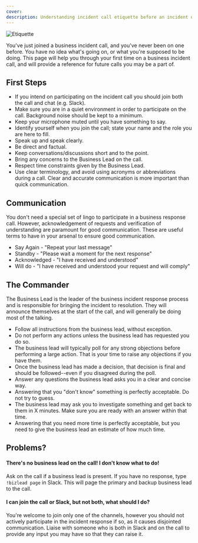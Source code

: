```yaml
---
cover:
description: Understanding incident call etiquette before an incident occurs
---
```

![Etiquette](/assets/images/headers/BIR-Etiquette.png)

You've just joined a business incident call, and you've never been on one before. You have no idea what's going on, or what you're supposed to be doing. This page will help you through your first time on a business incident call, and will provide a reference for future calls you may be a part of.

## First Steps

- If you intend on participating on the incident call you should join both the call and chat (e.g. Slack).
- Make sure you are in a quiet environment in order to participate on the call. Background noise should be kept to a minimum.
- Keep your microphone muted until you have something to say.
- Identify yourself when you join the call; state your name and the role you are here to fill.
- Speak up and speak clearly.
- Be direct and factual.
- Keep conversations/discussions short and to the point.
- Bring any concerns to the Business Lead on the call.
- Respect time constraints given by the Business Lead.
- Use clear terminology, and avoid using acronyms or abbreviations during a call. Clear and accurate communication is more important than quick communication.

## Communication

You don't need a special set of lingo to participate in a business response call. However, acknowledgement of requests and verification of understanding are paramount for good communication. These are useful terms to have in your arsenal to ensure good communication.

- Say Again - "Repeat your last message"
- Standby - "Please wait a moment for the next response"
- Acknowledged - "I have received and understood"
- Will do - "I have received and understood your request and will comply"

## The Commander
The Business Lead is the leader of the business incident response process and is responsible for bringing the incident to resolution. They will announce themselves at the start of the call, and will generally be doing most of the talking.

- Follow all instructions from the business lead, without exception.
- Do not perform any actions unless the business lead has requested you do so.
- The business lead will typically poll for any strong objections before performing a large action. That is your time to raise any objections if you have them.
- Once the business lead has made a decision, that decision is final and should be followed--even if you disagreed during the poll.
- Answer any questions the business lead asks you in a clear and concise way.
- Answering that you "don't know" something is perfectly acceptable. Do not try to guess.
- The business lead may ask you to investigate something and get back to them in X minutes. Make sure you are ready with an answer within that time.
- Answering that you need more time is perfectly acceptable, but you need to give the business lead an estimate of how much time.

## Problems?

#### There's no business lead on the call! I don't know what to do!

Ask on the call if a business lead is present. If you have no response, type `!bizlead page` in Slack. This will page the primary and backup business lead to the call.

#### I can join the call or Slack, but not both, what should I do?

You're welcome to join only one of the channels, however you should not actively participate in the incident response if so, as it causes disjointed communication. Liaise with someone who is both in Slack and on the call to provide any input you may have so that they can raise it.
